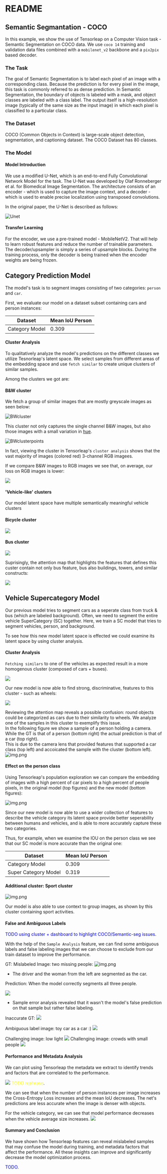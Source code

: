 
# README

## Semantic Segmantation - COCO 


In this example, we show the use of Tensorleap on a Computer Vision task - Semantic Segmentation on COCO data. We use `coco 14` training and validation data files combined with a `mobilenet_v2` backbone and a `pix2pix` based decoder. 

### The Task

The goal of Semantic Segmentation is to label each pixel of an image with a corresponding class. Because the prediction is for every pixel in the image, this task is commonly referred to as dense prediction. In Semantic Segmentation, the boundary of objects is labeled with a mask, and object classes are labeled with a class label. The output itself is a high-resolution image (typically of the same size as the input image) in which each pixel is classified to a particular class. 

### The Dataset

COCO (Common Objects in Context) is large-scale object detection, segmentation, and captioning dataset. The COCO Dataset has 80 classes.

### The Model

#### Model Introduction

We use a modified U-Net, which is an end-to-end Fully Convolutional Network Model for the task. The U-Net was developed by Olaf Ronneberger et al. for Biomedical Image Segmentation. The architecture consists of an encoder - which is used to capture the image context, and a decoder - which is used to enable precise localization using transposed convolutions. 

In the original paper, the U-Net is described as follows:


![Unet](./coco/images/Unet.png)

#### Transfer Learning

For the encoder, we use a pre-trained model - MobileNetV2. That will help to learn robust features and reduce the number of trainable parameters. The decoder/upsampler is simply a series of upsample blocks. During the training process, only the decoder is being trained when the encoder weights are being frozen.

## Category Prediction Model

The model's task is to segment images consisting of two categories: `person` and `car`.  

First, we evaluate our model on a dataset subset containing cars and person instances:

| Dataset | Mean IoU Person |
| -------- |  -------- |
| Category Model     | 0.309



#### Cluster Analysis

To qualitatively analyze the model's predictions on the different classes we utilize Tesnorleap's latent space. We select samples from different areas of the embedding space and use `fetch similar` to create unique clusters of similar samples.

Among the clusters we got are:

#### B&W cluster 

We fetch a group of similar images that are mostly greyscale images as seen below:

![BWcluster](./coco/images/b_w_cluster.png)

This cluster not only captures the single channel B&W images, but also those images with a small variation in
[hue](https://en.wikipedia.org/wiki/HSL_and_HSV).

![BWclusterpoints](./coco/images/b_w_cluster_points.png)

In fact, viewing the cluster in Tensorleap's `cluster analysis` shows that the vast majority of images (colored red) 3-channel RGB imagees.

If we compare B&W images to RGB images we see that, on average, our loss on RGB images is lower:

![](./coco/images/b_w_loss.png)


#### 'Vehicle-like' clusters
Our model latent space have multiple semantically meaningful vehicle clusters
#### Bicycle cluster 
 ![](./coco/images/Bicycle_cluster.png)

#### Bus cluster 
![](./coco/images/Bus_cluster.png)

Suprisingly, the attention map that highlights the features that defines this custer contain not only bus feature, bus also buildings, towers, and similar constructs:

![](./coco/images/Bus_cluster_attention.png)


## Vehicle Supercategory Model

Our previous model tries to segment cars as a seperate class from truck & bus (which are labeled background). Often, we need to segment the entire vehicle SuperCategory (SC) together. Here, we train a SC model that tries to segment vehicles, person, and background.

To see how this new model latent space is effected we could examine its latent space by using cluster analysis. 

#### Cluster Analysis

`Fetching similars` to one of the vehicles as expected result in a more homogenous cluster (composed of cars + buses).

![](./coco/images/sc_cluster.jpg)

Our new model is now able to find strong, discriminative, features to this cluster - such as wheels:

![](./coco/images/sc_cluster_attention.jpg)

Reviewing the attention map reveals a possible confusion: round objects could be categorized as cars due to their similarity to wheels. We analyze one of the samples in this cluster to exemplify this issue.<br>
 In the following figure we show a sample of a person holding a camera. While the GT is that of a person (bottom right) the actual prediction is that of a car (top right). <br>
This is due to the camera lens that provided features that supported a car class (top left) and accoicated the sample with the cluster (bottom left).
![img.png](./coco/images/round_object_3.png)
#### Effect on the person class

Using Tensorleap's population exploration we can compare the embedding of images with a high percent of car pixels to a high percent of people pixels, in the original model (top figures) and the new model (bottom figures):

![img.png](./coco/images/comparing_cluster_location.png)

Since our new model is now able to use a wider collection of features to describe the vehicle category its latent
space provide better seperability between humans and vehicles, and is able to more accurately capture these two categories.

Thus, for example, when we examine the IOU on the person class we see that our SC model is more accurate than the original one:

| Dataset | Mean IoU Person |
| -------- |  -------- |
| Category Model     | 0.309
| Super Category Model |  0.319 |
#### Additional cluster: Sport cluster

![img.png](./coco/images/sports_cluster.png)

Our model is also able to use context to group images, as shown by this cluster containing sport activities.

#### False and Ambiguous Labels

<span style="color:blue">TODO using cluster + dashboard to highlight COCO/Semantic-seg issues</span>.

With the help of the `Sample Analysis` feature, we can find some ambiguous labels and false labeling images that we can choose to exclude from our train dataset to improve the performance.

GT: Mislabeled Image: two missing people:
![img.png](./coco/images/two_person_gt.png)


- The driver and the woman from the left are segmented as the car.

Prediction: When the model correctly segments all three people.

![](./coco/images/two_person_prediction.png)


- Sample error analysis revealed that it wasn't the model's false prediction on that sample but rather false labeling.

Inaccurate GT:
![](./coco/images/inaccurate_gt.png)

Ambiguous label image: toy car as a car :)
![](./coco/images/toy_car_3.png)

Challenging image: low light
![](./coco/images/low_light_2.png)
Challenging image: crowds with small people
![](./coco/images/crowds_2.png)

#### Performance and Metadata Analysis

We can plot using Tensorleap the metadata we extract to identify trends and factors that are correlated to the performance. 

![](./coco/images/person_vs_loss.png)
<span style="color:yellow">TODO rephrase</span>.

We can see that when the number of person instances per image increases the Cross-Entropy Loss increases and the mean IoU decreases. The net's predictions are less accurate when the image is denser with objects.

For the vehicle category, we can see that model performance decreases when the vehicle average size increases. 
![](./coco/images/vehicle_vs_loss.png)

#### Summary and Conclusion

We have shown how Tensorleap features can reveal mislabeled samples that may confuse the model during training, and metadata factors that affect the performance. All these insights can improve and significantly decrease the model optimization process.

<span style="color:blue">TODO</span>.
